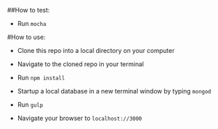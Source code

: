 ##How to test:

- Run `mocha`

#How to use:

- Clone this repo into a local directory on your computer

- Navigate to the cloned repo in your terminal

- Run `npm install`

- Startup a local database in a new terminal window by typing `mongod`

- Run `gulp`

- Navigate your browser to `localhost://3000`
